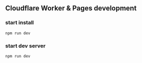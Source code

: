 ## Cloudflare Worker & Pages development 

### start install 
```
npm run dev
```

### start dev server
```
npm run dev
```
